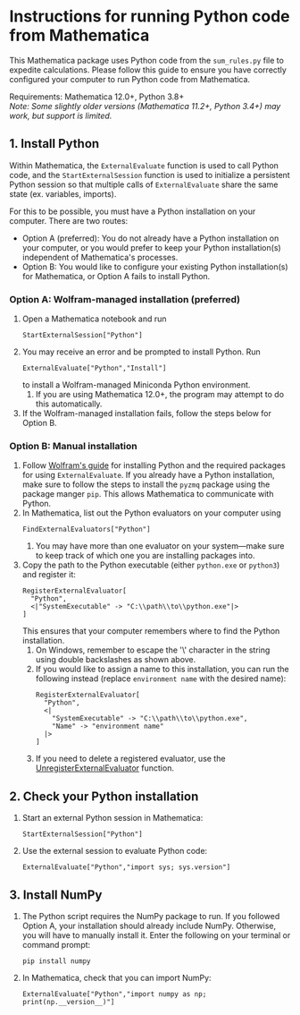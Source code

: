 # Instructions for running Python code from Mathematica

This Mathematica package uses Python code from the `sum_rules.py` file to expedite calculations. Please follow this guide to ensure you have correctly configured your computer to run Python code from Mathematica.

Requirements: Mathematica 12.0+, Python 3.8+  
_Note: Some slightly older versions (Mathematica 11.2+, Python 3.4+) may work, but support is limited._

## 1. Install Python
Within Mathematica, the `ExternalEvaluate` function is used to call Python code, and the `StartExternalSession` function is used to initialize a persistent Python session so that multiple calls of `ExternalEvaluate` share the same state (ex. variables, imports).

For this to be possible, you must have a Python installation on your computer. There are two routes:
* Option A (preferred): You do not already have a Python installation on your computer, or you would prefer to keep your Python installation(s) independent of Mathematica's processes.
* Option B: You would like to configure your existing Python installation(s) for Mathematica, or Option A fails to install Python.

### Option A: Wolfram-managed installation (preferred)
1. Open a Mathematica notebook and run
   ```
   StartExternalSession["Python"]
   ```
2. You may receive an error and be prompted to install Python. Run
   ```
   ExternalEvaluate["Python","Install"]
   ```
   to install a Wolfram-managed Miniconda Python environment.
   1. If you are using Mathematica 12.0+, the program may attempt to do this automatically.
3. If the Wolfram-managed installation fails, follow the steps below for Option B.

### Option B: Manual installation
1. Follow [Wolfram's guide](https://reference.wolfram.com/language/workflow/ConfigurePythonForExternalEvaluate.html) for installing Python and the required packages for using `ExternalEvaluate`. If you already have a Python installation, make sure to follow the steps to install the `pyzmq` package using the package manger `pip`. This allows Mathematica to communicate with Python.
2. In Mathematica, list out the Python evaluators on your computer using
   ```
   FindExternalEvaluators["Python"]
   ```
   1. You may have more than one evaluator on your system&mdash;make sure to keep track of which one you are installing packages into.
3. Copy the path to the Python executable (either `python.exe` or `python3`) and register it:
   ```
   RegisterExternalEvaluator[
     "Python",
     <|"SystemExecutable" -> "C:\\path\\to\\python.exe"|>
   ]
   ```
   This ensures that your computer remembers where to find the Python installation.
   1. On Windows, remember to escape the '\\' character in the string using double backslashes as shown above.
   2. If you would like to assign a name to this installation, you can run the following instead (replace `environment name` with the desired name):
      ```
      RegisterExternalEvaluator[
        "Python",
        <|
          "SystemExecutable" -> "C:\\path\\to\\python.exe",
          "Name" -> "environment name"
        |>
      ]
      ```
   4. If you need to delete a registered evaluator, use the [UnregisterExternalEvaluator](https://reference.wolfram.com/language/ref/UnregisterExternalEvaluator.html) function.

## 2. Check your Python installation
1. Start an external Python session in Mathematica:
   ```
   StartExternalSession["Python"]
   ```
2. Use the external session to evaluate Python code:
   ```
   ExternalEvaluate["Python","import sys; sys.version"]
   ```

## 3. Install NumPy
1. The Python script requires the NumPy package to run. If you followed Option A, your installation should already include NumPy. Otherwise, you will have to manually install it. Enter the following on your terminal or command prompt:
   ```
   pip install numpy
   ```
2. In Mathematica, check that you can import NumPy:
   ```
   ExternalEvaluate["Python","import numpy as np; print(np.__version__)"]
   ```
